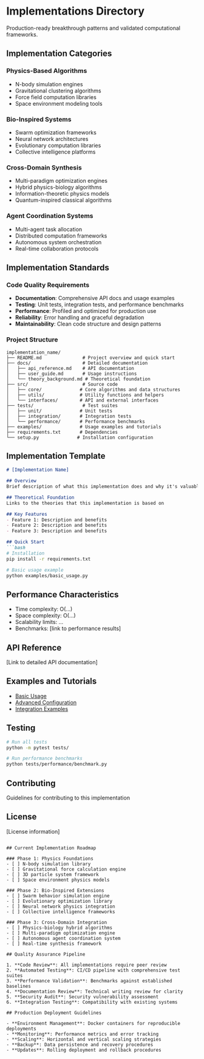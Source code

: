 # Implementations Directory

Production-ready breakthrough patterns and validated computational frameworks.

## Implementation Categories

### Physics-Based Algorithms
- N-body simulation engines
- Gravitational clustering algorithms
- Force field computation libraries
- Space environment modeling tools

### Bio-Inspired Systems
- Swarm optimization frameworks
- Neural network architectures
- Evolutionary computation libraries
- Collective intelligence platforms

### Cross-Domain Synthesis
- Multi-paradigm optimization engines
- Hybrid physics-biology algorithms
- Information-theoretic physics models
- Quantum-inspired classical algorithms

### Agent Coordination Systems
- Multi-agent task allocation
- Distributed computation frameworks
- Autonomous system orchestration
- Real-time collaboration protocols

## Implementation Standards

### Code Quality Requirements
- **Documentation**: Comprehensive API docs and usage examples
- **Testing**: Unit tests, integration tests, and performance benchmarks
- **Performance**: Profiled and optimized for production use
- **Reliability**: Error handling and graceful degradation
- **Maintainability**: Clean code structure and design patterns

### Project Structure
```
implementation_name/
├── README.md               # Project overview and quick start
├── docs/                   # Detailed documentation
│   ├── api_reference.md    # API documentation
│   ├── user_guide.md       # Usage instructions
│   └── theory_background.md # Theoretical foundation
├── src/                    # Source code
│   ├── core/              # Core algorithms and data structures
│   ├── utils/             # Utility functions and helpers
│   └── interfaces/        # API and external interfaces
├── tests/                  # Test suites
│   ├── unit/              # Unit tests
│   ├── integration/       # Integration tests
│   └── performance/       # Performance benchmarks
├── examples/              # Usage examples and tutorials
├── requirements.txt       # Dependencies
└── setup.py              # Installation configuration
```

## Implementation Template

```markdown
# [Implementation Name]

## Overview
Brief description of what this implementation does and why it's valuable

## Theoretical Foundation
Links to the theories that this implementation is based on

## Key Features
- Feature 1: Description and benefits
- Feature 2: Description and benefits
- Feature 3: Description and benefits

## Quick Start
```bash
# Installation
pip install -r requirements.txt

# Basic usage example
python examples/basic_usage.py
```

## Performance Characteristics
- Time complexity: O(...)
- Space complexity: O(...)
- Scalability limits: ...
- Benchmarks: [link to performance results]

## API Reference
[Link to detailed API documentation]

## Examples and Tutorials
- [Basic Usage](examples/basic_usage.py)
- [Advanced Configuration](examples/advanced_config.py)
- [Integration Examples](examples/integration.py)

## Testing
```bash
# Run all tests
python -m pytest tests/

# Run performance benchmarks
python tests/performance/benchmark.py
```

## Contributing
Guidelines for contributing to this implementation

## License
[License information]
```

## Current Implementation Roadmap

### Phase 1: Physics Foundations
- [ ] N-body simulation library
- [ ] Gravitational force calculation engine
- [ ] 3D particle system framework
- [ ] Space environment physics models

### Phase 2: Bio-Inspired Extensions
- [ ] Swarm behavior simulation engine
- [ ] Evolutionary optimization library
- [ ] Neural network physics integration
- [ ] Collective intelligence frameworks

### Phase 3: Cross-Domain Integration
- [ ] Physics-biology hybrid algorithms
- [ ] Multi-paradigm optimization engine
- [ ] Autonomous agent coordination system
- [ ] Real-time synthesis framework

## Quality Assurance Pipeline

1. **Code Review**: All implementations require peer review
2. **Automated Testing**: CI/CD pipeline with comprehensive test suites
3. **Performance Validation**: Benchmarks against established baselines
4. **Documentation Review**: Technical writing review for clarity
5. **Security Audit**: Security vulnerability assessment
6. **Integration Testing**: Compatibility with existing systems

## Production Deployment Guidelines

- **Environment Management**: Docker containers for reproducible deployments
- **Monitoring**: Performance metrics and error tracking
- **Scaling**: Horizontal and vertical scaling strategies
- **Backup**: Data persistence and recovery procedures
- **Updates**: Rolling deployment and rollback procedures 